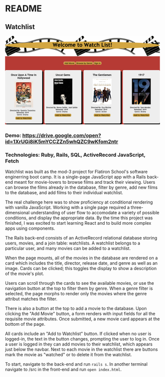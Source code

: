 # README

## Watchlist

![](images/screenshot.png)

### Demo: https://drive.google.com/open?id=1XrUGi8iK5mYCCZZn5whQZC9wKfom2ntr

### Technologies: Ruby, Rails, SQL, ActiveRecord JavaScript, Fetch 

Watchlist was built as the mod-3 project for Flatiron School's software enginerring boot camp. It is a single-page JavaScript app with a Rails back-end meant for movie-lovers to browse films and track their viewing. Users can browse the films already in the database, filter by genre, add new films to the database, and add films to their individual watchlist.

The real challenge here was to show proficiency at conditional rendering with vanilla JavaScript. Working with a single page required a three-dimensional understanding of user flow to accomodate a variety of possible conditions, and display the appropriate data. By the time this project was finished, I was excited to start learning React and to build more complex apps using components. 

The Rails back-end consists of an ActiveRecord relational database storing users, movies, and a join table: watchlists. A watchlist belongs to a particular user, and many movies can be added to a watchlist. 

When the page mounts, all of the movies in the database are rendered on a card which includes the title, director, release date, and genre as well as an image. Cards can be clicked; this toggles the display to show a description of the movie's plot.

Users can scroll through the cards to see the available movies, or use the navigation button at the top to filter them by genre. When a genre filter is selected, the page morphs to render only the movies where the genre attribut matches the filter. 

There is also a button at the top to add a movie to the database. Upon clicking the "Add Movie" button, a form renders with input fields for all the requisite movie attributes. Once submitted, a new movie card appears at the bottom of the page. 

All cards include an "Add to Watchlist" button. If clicked when no user is logged-in, the text in the button changes, prompting the user to log in. Once a user is logged in they can add movies to their watchlist, which appears just below the navbar. Next to each movie in the watchlist there are buttons mark the movie as "watched" or to delete it from the watchlist. 

To start, navigate to the back-end and run ```rails s```. In another terminal navigate to /src in the front-end and run ```open index.html```.


